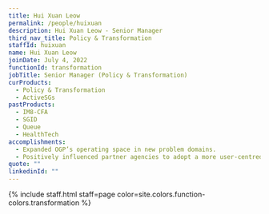 ```yaml
---
title: Hui Xuan Leow
permalink: /people/huixuan
description: Hui Xuan Leow - Senior Manager
third_nav_title: Policy & Transformation
staffId: huixuan
name: Hui Xuan Leow
joinDate: July 4, 2022
functionId: transformation
jobTitle: Senior Manager (Policy & Transformation)
curProducts:
  - Policy & Transformation
  - ActiveSGs
pastProducts:
  - IM8-CFA
  - SGID
  - Queue
  - HealthTech
accomplishments:
  - Expanded OGP’s operating space in new problem domains.
  - Positively influenced partner agencies to adopt a more user-centred, agile and iterative approach to product development
quote: ""
linkedinId: ""
---
```


{% include staff.html staff=page color=site.colors.function-colors.transformation %}
